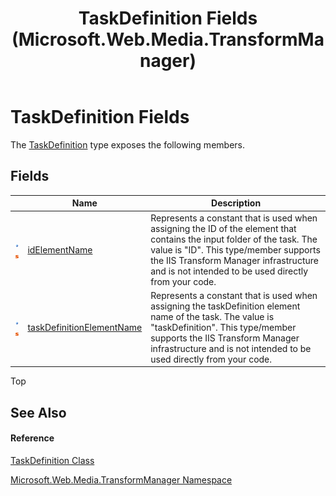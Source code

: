 ﻿---
title: TaskDefinition Fields (Microsoft.Web.Media.TransformManager)
TOCTitle: TaskDefinition Fields
ms:assetid: Fields.T:Microsoft.Web.Media.TransformManager.TaskDefinition
ms:mtpsurl: https://msdn.microsoft.com/en-us/library/microsoft.web.media.transformmanager.taskdefinition_fields(v=VS.90)
ms:contentKeyID: 35520655
ms.date: 06/14/2012
mtps_version: v=VS.90
---

# TaskDefinition Fields

The [TaskDefinition](taskdefinition-class-microsoft-web-media-transformmanager.md) type exposes the following members.

## Fields

<table>
<thead>
<tr class="header">
<th> </th>
<th>Name</th>
<th>Description</th>
</tr>
</thead>
<tbody>
<tr class="odd">
<td><img src="images/Dd565979.pubfield(en-us,VS.90).gif" title="Public field" alt="Public field" /><img src="images/Dd565979.static(en-us,VS.90).gif" title="Static member" alt="Static member" /></td>
<td><a href="taskdefinition-idelementname-field-microsoft-web-media-transformmanager.md">idElementName</a></td>
<td>Represents a constant that is used when assigning the ID of the element that contains the input folder of the task. The value is &quot;ID&quot;. This type/member supports the IIS Transform Manager infrastructure and is not intended to be used directly from your code.</td>
</tr>
<tr class="even">
<td><img src="images/Dd565979.pubfield(en-us,VS.90).gif" title="Public field" alt="Public field" /><img src="images/Dd565979.static(en-us,VS.90).gif" title="Static member" alt="Static member" /></td>
<td><a href="taskdefinition-taskdefinitionelementname-field-microsoft-web-media-transformmanager.md">taskDefinitionElementName</a></td>
<td>Represents a constant that is used when assigning the taskDefinition element name of the task. The value is &quot;taskDefinition&quot;. This type/member supports the IIS Transform Manager infrastructure and is not intended to be used directly from your code.</td>
</tr>
</tbody>
</table>


Top

## See Also

#### Reference

[TaskDefinition Class](taskdefinition-class-microsoft-web-media-transformmanager.md)

[Microsoft.Web.Media.TransformManager Namespace](microsoft-web-media-transformmanager-namespace.md)

